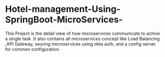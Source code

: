 # Hotel-management-Using-SpringBoot-MicroServices-
This Project is the detail view of how microservices communicate to achive a single task .It also contains all microservices concept like Load Balancing ,API Gateway,  seuring microservices using okta auth, and a config server for common configuration.
